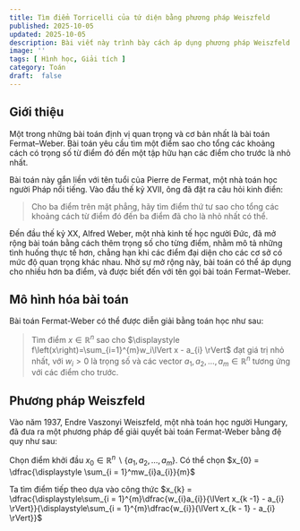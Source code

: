 ```yaml
---
title: Tìm điểm Torricelli của tứ diện bằng phương pháp Weiszfeld
published: 2025-10-05
updated: 2025-10-05
description: Bài viết này trình bày cách áp dụng phương pháp Weiszfeld để giải bài toán Fermat–Weber, từ đó xác định điểm Torricelli của tứ diện
image: ''
tags: [ Hình học, Giải tích ]
category: Toán
draft:  false
---
```


## Giới thiệu
Một trong những bài toán định vị quan trọng và cơ bản nhất là bài toán Fermat–Weber. Bài toán yêu cầu tìm một điểm sao cho tổng các khoảng cách có trọng số từ điểm đó đến một tập hữu hạn các điểm cho trước là nhỏ nhất.

Bài toán này gắn liền với tên tuổi của Pierre de Fermat, một nhà toán học người Pháp nổi tiếng. Vào đầu thế kỷ XVII, ông đã đặt ra câu hỏi kinh điển:

> Cho ba điểm trên mặt phẳng, hãy tìm điểm thứ tư sao cho tổng các khoảng cách từ điểm đó đến ba điểm đã cho là nhỏ nhất có thể.

Đến đầu thế kỷ XX, Alfred Weber, một nhà kinh tế học người Đức, đã mở rộng bài toán bằng cách thêm trọng số cho từng điểm, nhằm mô tả những tình huống thực tế hơn, chẳng hạn khi các điểm đại diện cho các cơ sở có mức độ quan trọng khác nhau. Nhờ sự mở rộng này, bài toán có thể áp dụng cho nhiều hơn ba điểm, và được biết đến với tên gọi bài toán Fermat–Weber.

## Mô hình hóa bài toán
Bài toán Fermat-Weber có thể được diễn giải bằng toán học như sau:

>Tìm điểm $x \in \mathbb{R}^n$ sao cho $\displaystyle f\left(x\right)=\sum_{i=1}^{m}w_i\lVert x - a_{i} \rVert$ đạt giá trị nhỏ nhất, với $w_{i} > 0$ là trọng số và các vector $a_{1},a_{2},\dots,a_{m} \in \mathbb{R}^n$ tương ứng với các điểm cho trước.

## Phương pháp Weiszfeld
Vào năm 1937, Endre Vaszonyi Weiszfeld, một nhà toán học người Hungary, đã đưa ra một phương pháp để giải quyết bài toán Fermat-Weber bằng đệ quy như sau:

Chọn điểm khởi đầu $x_{0} \in \mathbb{R}^n \backslash \{a_{1},a_{2},\dots,a_{m}\}$. Có thể chọn $x_{0} = \dfrac{\displaystyle \sum_{i = 1}^mw_{i}a_{i}}{m}$

Ta tìm điểm tiếp theo dựa vào công thức $x_{k} = \dfrac{\displaystyle\sum_{i = 1}^{m}\dfrac{w_{i}a_{i}}{\lVert x_{k -1} - a_{i} \rVert}}{\displaystyle\sum_{i = 1}^{m}\dfrac{w_{i}}{\lVert x_{k - 1} - a_{i} \rVert}}$
